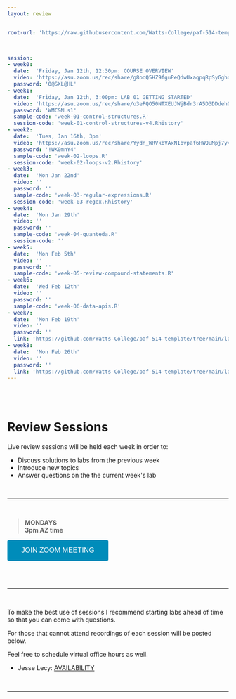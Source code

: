 ```yaml
---
layout: review


root-url: 'https://raw.githubusercontent.com/Watts-College/paf-514-template/main/review-sessions/'

 

session: 
- week0:
  date:  'Friday, Jan 12th, 12:30pm: COURSE OVERVIEW'  
  video: 'https://asu.zoom.us/rec/share/g8ooQ5HZ9fguPeQdwUxaqpqRpSyGghdFCMv6_1PdER0MYnPZ7zj41g8laD8RJJCw.Vh76k7MOdifOYVeU?startTime=1705088034000'
  password: '0@SXL@HL'
- week1:
  date:  'Friday, Jan 12th, 3:00pm: LAB 01 GETTING STARTED'  
  video: 'https://asu.zoom.us/rec/share/o3ePQO50NTXEUJWjBdr3rA5D3DDdehQl3GqvDvt8EOPmGYlxMOde_xG-xaM3CIRX.UMTLTZjuEOlsagR7'
  password: 'WMC&NLs1'
  sample-code: 'week-01-control-structures.R' 
  session-code: 'week-01-control-structures-v4.Rhistory' 
- week2:
  date:  'Tues, Jan 16th, 3pm'  
  video: 'https://asu.zoom.us/rec/share/Yydn_WRVkbVAxN1bvpaf6HWQuMpj7y4eg7wW2-b7Smtda10MlqvsYEn7A-zQHJTe.vlVF-U9dCs5mA-jN?startTime=1705442637000' 
  password: '!WK0mnY4'
  sample-code: 'week-02-loops.R' 
  session-code: 'week-02-loops-v2.Rhistory' 
- week3:
  date:  'Mon Jan 22nd'  
  video: ''
  password: ''
  sample-code: 'week-03-regular-expressions.R' 
  session-code: 'week-03-regex.Rhistory' 
- week4:
  date:  'Mon Jan 29th'  
  video: ''
  password: ''
  sample-code: 'week-04-quanteda.R'
  session-code: ''
- week5:
  date:  'Mon Feb 5th'  
  video: ''
  password: ''  
  sample-code: 'week-05-review-compound-statements.R'  
- week6:
  date:  'Wed Feb 12th'  
  video: ''
  password: ''
  sample-code: 'week-06-data-apis.R'
- week7:
  date:  'Mon Feb 19th'  
  video: ''
  password: ''
  link: 'https://github.com/Watts-College/paf-514-template/tree/main/labs/batch-demo'
- week8:
  date:  'Mon Feb 26th'  
  video: ''
  password: ''
  link: 'https://github.com/Watts-College/paf-514-template/tree/main/labs/batch-demo'
---
```





<br><br>

# Review Sessions 

Live review sessions will be held each week in order to: 

* Discuss solutions to labs from the previous week 
* Introduce new topics 
* Answer questions on the the current week's lab 


<br> 
<hr>
<br>


> **MONDAYS**    
> **3pm AZ time** 

<a href='https://asu.zoom.us/j/89752412079' target=""> <button class="zoom">JOIN ZOOM MEETING</button></a>

<br>



<!--  **Add to your calendar:** <a target="_blank" href=""><img border="0" src="https://www.google.com/calendar/images/ext/gc_button1_en.gif"></a>  -->




<br> 
<hr>
<br>


To make the best use of sessions I recommend starting labs ahead of time so that you can come with questions. 

For those that cannot attend recordings of each session will be posted below. 

Feel free to schedule virtual office hours as well.   

* Jesse Lecy: [AVAILABILITY](https://www.calendar.com/lecy/meet30/)


<br> 
<hr>
<br>
<br>





<style>
.zoom {
  background-color: #008CBA; 
  border: none;
  color: white;
  padding: 15px 32px;
  text-align: center;
  text-decoration: none;
  display: inline-block;
  font-size: 16px;
  border-radius: 4px;
}
</style>




